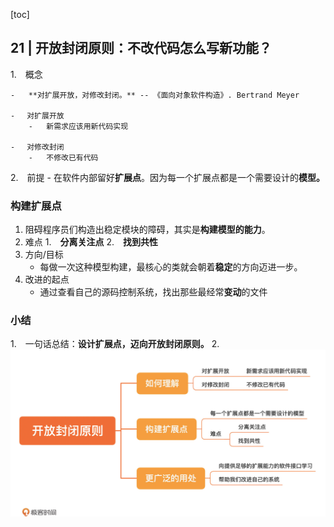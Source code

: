 [toc]

## 21 | 开放封闭原则：不改代码怎么写新功能？

1.　概念

    -   **对扩展开放，对修改封闭。** -- 《面向对象软件构造》. Bertrand Meyer
    
    - 　对扩展开放
        -   新需求应该用新代码实现
        
    - 　对修改封闭
        -   不修改已有代码
        
2.　前提
    -   在软件内部留好**扩展点**。因为每一个扩展点都是一个需要设计的**模型。**

### 构建扩展点

1.  阻碍程序员们构造出稳定模块的障碍，其实是**构建模型的能力**。
2.  难点
    1.　**分离关注点**
    2.　**找到共性**
3.  方向/目标
    -   每做一次这种模型构建，最核心的类就会朝着**稳定**的方向迈进一步。
4.  改进的起点
    -   通过查看自己的源码控制系统，找出那些最经常**变动**的文件

### 小结

1.　一句话总结：**设计扩展点，迈向开放封闭原则。**
2.　![img](imgs/611dd0fbcf3c87a3de84b457ac6bf44a.jpg)
